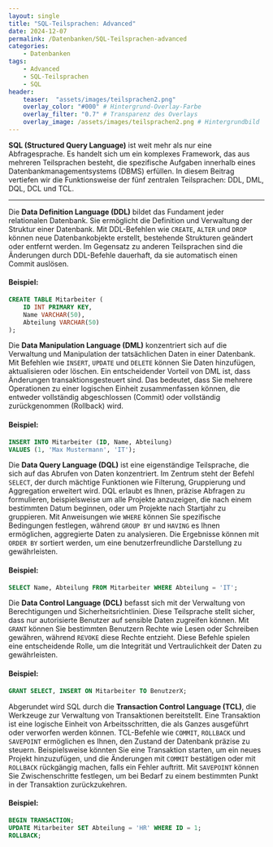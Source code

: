 ```yaml
---
layout: single
title: "SQL-Teilsprachen: Advanced"
date: 2024-12-07
permalink: /Datenbanken/SQL-Teilsprachen-advanced
categories:
    - Datenbanken
tags:
    - Advanced
    - SQL-Teilsprachen
    - SQL
header:
    teaser:  "assets/images/teilsprachen2.png"
    overlay_color: "#000" # Hintergrund-Overlay-Farbe
    overlay_filter: "0.7" # Transparenz des Overlays
    overlay_image: /assets/images/teilsprachen2.png # Hintergrundbild
---
```



**SQL (Structured Query Language)** ist weit mehr als nur eine Abfragesprache. Es handelt sich um ein komplexes Framework, das aus mehreren Teilsprachen besteht, die spezifische Aufgaben innerhalb eines Datenbankmanagementsystems (DBMS) erfüllen. In diesem Beitrag vertiefen wir die Funktionsweise der fünf zentralen Teilsprachen: DDL, DML, DQL, DCL und TCL.

---

Die **Data Definition Language (DDL)** bildet das Fundament jeder relationalen Datenbank. Sie ermöglicht die Definition und Verwaltung der Struktur einer Datenbank. Mit DDL-Befehlen wie `CREATE`, `ALTER` und `DROP` können neue Datenbankobjekte erstellt, bestehende Strukturen geändert oder entfernt werden. Im Gegensatz zu anderen Teilsprachen sind die Änderungen durch DDL-Befehle dauerhaft, da sie automatisch einen Commit auslösen. 

#### Beispiel:
```sql
CREATE TABLE Mitarbeiter (
    ID INT PRIMARY KEY,
    Name VARCHAR(50),
    Abteilung VARCHAR(50)
);
```

Die **Data Manipulation Language (DML)** konzentriert sich auf die Verwaltung und Manipulation der tatsächlichen Daten in einer Datenbank. Mit Befehlen wie `INSERT`, `UPDATE` und `DELETE` können Sie Daten hinzufügen, aktualisieren oder löschen. Ein entscheidender Vorteil von DML ist, dass Änderungen transaktionsgesteuert sind. Das bedeutet, dass Sie mehrere Operationen zu einer logischen Einheit zusammenfassen können, die entweder vollständig abgeschlossen (Commit) oder vollständig zurückgenommen (Rollback) wird.

#### Beispiel:
```sql
INSERT INTO Mitarbeiter (ID, Name, Abteilung)
VALUES (1, 'Max Mustermann', 'IT');
```

Die **Data Query Language (DQL)** ist eine eigenständige Teilsprache, die sich auf das Abrufen von Daten konzentriert. Im Zentrum steht der Befehl `SELECT`, der durch mächtige Funktionen wie Filterung, Gruppierung und Aggregation erweitert wird. DQL erlaubt es Ihnen, präzise Abfragen zu formulieren, beispielsweise um alle Projekte anzuzeigen, die nach einem bestimmten Datum beginnen, oder um Projekte nach Startjahr zu gruppieren. Mit Anweisungen wie `WHERE` können Sie spezifische Bedingungen festlegen, während `GROUP BY` und `HAVING` es Ihnen ermöglichen, aggregierte Daten zu analysieren. Die Ergebnisse können mit `ORDER BY` sortiert werden, um eine benutzerfreundliche Darstellung zu gewährleisten.

#### Beispiel:
```sql
SELECT Name, Abteilung FROM Mitarbeiter WHERE Abteilung = 'IT';
```

Die **Data Control Language (DCL)** befasst sich mit der Verwaltung von Berechtigungen und Sicherheitsrichtlinien. Diese Teilsprache stellt sicher, dass nur autorisierte Benutzer auf sensible Daten zugreifen können. Mit `GRANT` können Sie bestimmten Benutzern Rechte wie Lesen oder Schreiben gewähren, während `REVOKE` diese Rechte entzieht. Diese Befehle spielen eine entscheidende Rolle, um die Integrität und Vertraulichkeit der Daten zu gewährleisten.

#### Beispiel:
```sql
GRANT SELECT, INSERT ON Mitarbeiter TO BenutzerX;
```

Abgerundet wird SQL durch die **Transaction Control Language (TCL)**, die Werkzeuge zur Verwaltung von Transaktionen bereitstellt. Eine Transaktion ist eine logische Einheit von Arbeitsschritten, die als Ganzes ausgeführt oder verworfen werden können. TCL-Befehle wie `COMMIT`, `ROLLBACK` und `SAVEPOINT` ermöglichen es Ihnen, den Zustand der Datenbank präzise zu steuern. Beispielsweise könnten Sie eine Transaktion starten, um ein neues Projekt hinzuzufügen, und die Änderungen mit `COMMIT` bestätigen oder mit `ROLLBACK` rückgängig machen, falls ein Fehler auftritt. Mit `SAVEPOINT` können Sie Zwischenschritte festlegen, um bei Bedarf zu einem bestimmten Punkt in der Transaktion zurückzukehren.

#### Beispiel:
```sql
BEGIN TRANSACTION;
UPDATE Mitarbeiter SET Abteilung = 'HR' WHERE ID = 1;
ROLLBACK;
```